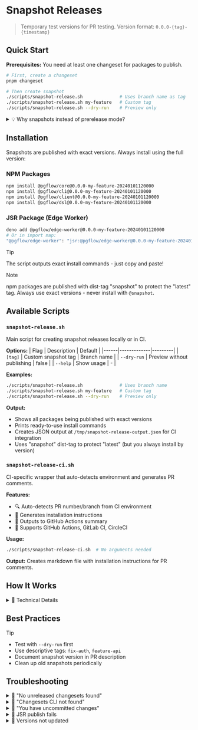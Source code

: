 # Snapshot Releases

> Temporary test versions for PR testing. Version format: `0.0.0-{tag}-{timestamp}`

## Quick Start

**Prerequisites:** You need at least one changeset for packages to publish.

```bash
# First, create a changeset
pnpm changeset

# Then create snapshot
./scripts/snapshot-release.sh              # Uses branch name as tag
./scripts/snapshot-release.sh my-feature   # Custom tag
./scripts/snapshot-release.sh --dry-run    # Preview only
```

<details>
<summary>💡 Why snapshots instead of prerelease mode?</summary>

| Snapshots | Prerelease Mode |
|-----------|-----------------|
| ✅ No state files | ❌ Manages pre.json |
| ✅ No commits | ❌ Requires commits |
| ✅ Branch stays clean | ❌ Branch has version changes |
| ✅ One command | ❌ Enter/exit commands |
| ✅ Can't hit "latest" | ⚠️ Risk of "latest" publish |
</details>

## Installation

Snapshots are published with exact versions. Always install using the full version:

### NPM Packages
```bash
npm install @pgflow/core@0.0.0-my-feature-20240101120000
npm install @pgflow/cli@0.0.0-my-feature-20240101120000
npm install @pgflow/client@0.0.0-my-feature-20240101120000
npm install @pgflow/dsl@0.0.0-my-feature-20240101120000
```

### JSR Package (Edge Worker)
```bash
deno add @pgflow/edge-worker@0.0.0-my-feature-20240101120000
# Or in import map:
"@pgflow/edge-worker": "jsr:@pgflow/edge-worker@0.0.0-my-feature-20240101120000"
```

> [!TIP]
> The script outputs exact install commands - just copy and paste!

> [!NOTE]
> npm packages are published with dist-tag "snapshot" to protect the "latest" tag.
> Always use exact versions - never install with `@snapshot`.

## Available Scripts

### `snapshot-release.sh`

Main script for creating snapshot releases locally or in CI.

**Options:**
| Flag | Description | Default |
|------|-------------|---------|
| `[tag]` | Custom snapshot tag | Branch name |
| `--dry-run` | Preview without publishing | false |
| `--help` | Show usage | - |

**Examples:**
```bash
./scripts/snapshot-release.sh              # Uses branch name
./scripts/snapshot-release.sh my-feature   # Custom tag
./scripts/snapshot-release.sh --dry-run    # Preview only
```

**Output:**
- Shows all packages being published with exact versions
- Prints ready-to-use install commands
- Creates JSON output at `/tmp/snapshot-release-output.json` for CI integration
- Uses "snapshot" dist-tag to protect "latest" (but you always install by version)

### `snapshot-release-ci.sh`

CI-specific wrapper that auto-detects environment and generates PR comments.

**Features:**
- 🔍 Auto-detects PR number/branch from CI environment
- 📝 Generates installation instructions
- 💬 Outputs to GitHub Actions summary
- 🤖 Supports GitHub Actions, GitLab CI, CircleCI

**Usage:**
```bash
./scripts/snapshot-release-ci.sh  # No arguments needed
```

**Output:** Creates markdown file with installation instructions for PR comments.

## How It Works

<details>
<summary>🔧 Technical Details</summary>

1. **Creates versions**: `changeset version --snapshot` → `0.0.0-{tag}-{timestamp}`
2. **Syncs JSR**: Runs `update-jsr-json-version.sh`
3. **Publishes**: npm with "snapshot" tag (protects "latest"), then JSR
4. **Cleans up**: Automatically reverts all version changes via trap (even on errors!)
   - Uses `git restore --source=HEAD` for reliable cleanup
   - Branch always stays clean
</details>

## Best Practices

> [!TIP]
> - Test with `--dry-run` first
> - Use descriptive tags: `fix-auth`, `feature-api`
> - Document snapshot version in PR description
> - Clean up old snapshots periodically

## Troubleshooting

<details>
<summary>🛑 "No unreleased changesets found"</summary>

Snapshot releases require changesets to work. Create one first:
```bash
pnpm changeset  # Select packages and describe changes
```
</details>

<details>
<summary>🛑 "Changesets CLI not found"</summary>

```bash
pnpm add -D @changesets/cli
```
</details>

<details>
<summary>🛑 "You have uncommitted changes"</summary>

Commit changes or answer "y" to continue anyway
</details>

<details>
<summary>🛑 JSR publish fails</summary>

- Run `jsr login`
- Check edge-worker has jsr.json
- Script already uses `--allow-slow-types`
</details>

<details>
<summary>🛑 Versions not updated</summary>

- Make `update-jsr-json-version.sh` executable
- Install jq: `brew install jq` or `apt install jq`
</details>